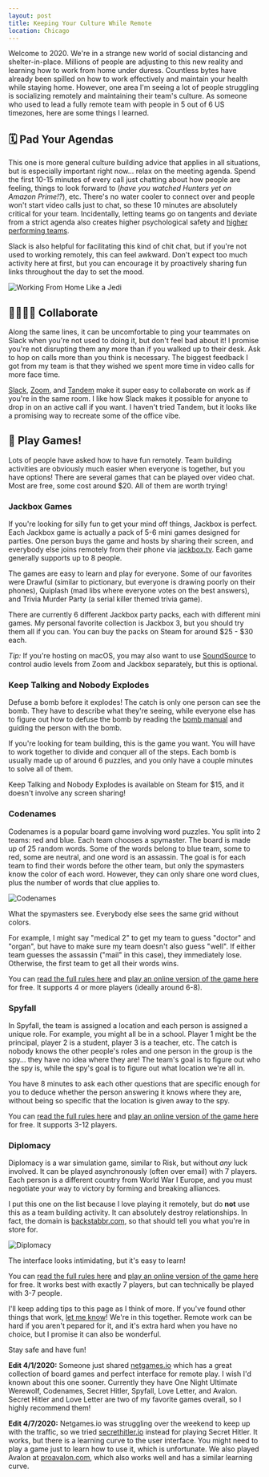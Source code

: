 ```yaml
---
layout: post
title: Keeping Your Culture While Remote
location: Chicago
---
```


Welcome to 2020. We're in a strange new world of social distancing and shelter-in-place. Millions of people are adjusting to this new reality and learning how to work from home under duress. Countless bytes have already been spilled on how to work effectively and maintain your health while staying home. However, one area I'm seeing a lot of people struggling is socializing remotely and maintaining their team's culture. As someone who used to lead a fully remote team with people in 5 out of 6 US timezones, here are some things I learned.

## 🗓 Pad Your Agendas

This one is more general culture building advice that applies in all situations, but is especially important right now... relax on the meeting agenda. Spend the first 10-15 minutes of every call just chatting about how people are feeling, things to look forward to (_have you watched Hunters yet on Amazon Prime!?_), etc. There's no water cooler to connect over and people won't start video calls just to chat, so these 10 minutes are absolutely critical for your team. Incidentally, letting teams go on tangents and deviate from a strict agenda also creates higher psychological safety and [higher performing teams](https://www.nytimes.com/2016/02/28/magazine/what-google-learned-from-its-quest-to-build-the-perfect-team.html).

Slack is also helpful for facilitating this kind of chit chat, but if you're not used to working remotely, this can feel awkward. Don't expect too much activity here at first, but you can encourage it by proactively sharing fun links throughout the day to set the mood. 

![Working From Home Like a Jedi](/post_files/games/jedi.jpg)

## 👩‍💻👨‍💻 Collaborate

Along the same lines, it can be uncomfortable to ping your teammates on Slack when you're not used to doing it, but don't feel bad about it! I promise you're not disrupting them any more than if you walked up to their desk. Ask to hop on calls more than you think is necessary. The biggest feedback I got from my team is that they wished we spent more time in video calls for more face time.

[Slack](https://slack.com), [Zoom](https://zoom.us), and [Tandem](https://tandem.chat) make it super easy to collaborate on work as if you're in the same room. I like how Slack makes it possible for anyone to drop in on an active call if you want. I haven't tried Tandem, but it looks like a promising way to recreate some of the office vibe.

## 🎲 Play Games!

Lots of people have asked how to have fun remotely. Team building activities are obviously much easier when everyone is together, but you have options! There are several games that can be played over video chat. Most are free, some cost around $20. All of them are worth trying!

### Jackbox Games

If you're looking for silly fun to get your mind off things, Jackbox is perfect. Each Jackbox game is actually a pack of 5-6 mini games designed for parties. One person buys the game and hosts by sharing their screen, and everybody else joins remotely from their phone via [jackbox.tv](https://jackbox.tv). Each game generally supports up to 8 people.

The games are easy to learn and play for everyone. Some of our favorites were Drawful (similar to pictionary, but everyone is drawing poorly on their phones), Quiplash (mad libs where everyone votes on the best answers), and Trivia Murder Party (a serial killer themed trivia game).

There are currently 6 different Jackbox party packs, each with different mini games. My personal favorite collection is Jackbox 3, but you should try them all if you can. You can buy the packs on Steam for around $25 - $30 each.

_Tip:_ If you're hosting on macOS, you may also want to use [SoundSource](https://rogueamoeba.com/soundsource/) to control audio levels from Zoom and Jackbox separately, but this is optional.

### Keep Talking and Nobody Explodes

Defuse a bomb before it explodes! The catch is only one person can see the bomb. They have to describe what they're seeing, while everyone else has to figure out how to defuse the bomb by reading the [bomb manual](http://www.bombmanual.com) and guiding the person with the bomb.

If you're looking for team building, this is the game you want. You will have to work together to divide and conquer all of the steps. Each bomb is usually made up of around 6 puzzles, and you only have a couple minutes to solve all of them.

Keep Talking and Nobody Explodes is available on Steam for $15, and it doesn't involve any screen sharing!

### Codenames

Codenames is a popular board game involving word puzzles. You split into 2 teams: red and blue. Each team chooses a spymaster. The board is made up of 25 random words. Some of the words belong to blue team, some to red, some are neutral, and one word is an assassin. The goal is for each team to find their words before the other team, but only the spymasters know the color of each word. However, they can only share one word clues, plus the number of words that clue applies to.

![Codenames](/post_files/games/codenames.png)
<p class="caption">What the spymasters see. Everybody else sees the same grid without colors.</p>

For example, I might say "medical 2" to get my team to guess "doctor" and "organ", but have to make sure my team doesn't also guess "well". If either team guesses the assassin ("mail" in this case), they immediately lose. Otherwise, the first team to get all their words wins.

You can [read the full rules here](https://www.boardgamecapital.com/game_rules/codenames.pdf) and [play an online version of the game here](https://www.horsepaste.com/) for free. It supports 4 or more players (ideally around 6-8).

### Spyfall

In Spyfall, the team is assigned a location and each person is assigned a unique role. For example, you might all be in a school. Player 1 might be the principal, player 2 is a student, player 3 is a teacher, etc. The catch is nobody knows the other people's roles and one person in the group is the spy... they have no idea where they are! The team's goal is to figure out who the spy is, while the spy's goal is to figure out what location we're all in.

You have 8 minutes to ask each other questions that are specific enough for you to deduce whether the person answering it knows where they are, without being so specific that the location is given away to the spy.

You can [read the full rules here](https://gamerules.com/rules/spyfall/) and [play an online version of the game here](https://spyfall.adrianocola.com) for free. It supports 3-12 players.

### Diplomacy

Diplomacy is a war simulation game, similar to Risk, but without _any_ luck involved. It can be played asynchronously (often over email) with 7 players. Each person is a different country from World War I Europe, and you must negotiate your way to victory by forming and breaking alliances.

I put this one on the list because I love playing it remotely, but do **not** use this as a team building activity. It can absolutely destroy relationships. In fact, the domain is [backstabbr.com](https://www.backstabbr.com), so that should tell you what you're in store for.

![Diplomacy](/post_files/games/backstabbr.jpg)

<p class="caption">The interface looks intimidating, but it's easy to learn!</p>

You can [read the full rules here](https://www.backstabbr.com/how-to-play) and [play an online version of the game here](https://www.backstabbr.com) for free. It works best with exactly 7 players, but can technically be played with 3-7 people.

I'll keep adding tips to this page as I think of more. If you've found other things that work, [let me know](mailto:neil@metamorphium.com)! We're in this together. Remote work can be hard if you aren't pepared for it, and it's extra hard when you have no choice, but I promise it can also be wonderful.

Stay safe and have fun!

**Edit 4/1/2020:** Someone just shared [netgames.io](https://netgames.io/games/) which has a great collection of board games and perfect interface for remote play. I wish I'd known about this one sooner. Currently they have One Night Ultimate Werewolf, Codenames, Secret Hitler, Spyfall, Love Letter, and Avalon. Secret Hitler and Love Letter are two of my favorite games overall, so I highly recommend them!

**Edit 4/7/2020:** Netgames.io was struggling over the weekend to keep up with the traffic, so we tried [secrethitler.io](https://secrethitler.io) instead for playing Secret Hitler. It works, but there is a learning curve to the user interface. You might need to play a game just to learn how to use it, which is unfortunate. We also played Avalon at [proavalon.com](https://www.proavalon.com), which also works well and has a similar learning curve.
